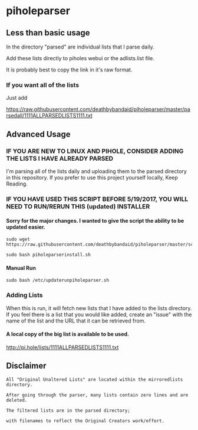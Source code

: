 # piholeparser

## Less than basic usage

In the directory "parsed" are individual lists that I parse daily.

Add these lists directly to piholes webui or the adlists.list file.

It is probably best to copy the link in it's raw format.


### If you want all of the lists

Just add
 
https://raw.githubusercontent.com/deathbybandaid/piholeparser/master/parsedall/1111ALLPARSEDLISTS1111.txt

## Advanced Usage

### IF YOU ARE NEW TO LINUX AND PIHOLE, CONSIDER ADDING THE LISTS I HAVE ALREADY PARSED

I'm parsing all of the lists daily and uploading them to the parsed directory in this repository. If you prefer to use this project yourself locally, Keep Reading.

### IF YOU HAVE USED THIS SCRIPT BEFORE 5/19/2017, YOU WILL NEED TO RUN/RERUN THIS (updated) INSTALLER

#### Sorry for the major changes. I wanted to give the script the ability to be updated easier.

    sudo wget https://raw.githubusercontent.com/deathbybandaid/piholeparser/master/scripts/piholeparserinstall.sh

    sudo bash piholeparserinstall.sh
    

#### Manual Run

    sudo bash /etc/updaterunpiholeparser.sh


### Adding Lists

When this is run, it will fetch new lists that I have added to the lists directory. If you feel there is a list that you would like added, create an "issue" with the name of the list and the URL that it can be retrieved from.

#### A local copy of the big list is available to be used.

http://pi.hole/lists/1111ALLPARSEDLISTS1111.txt


## Disclaimer

    All "Original Unaltered Lists" are located within the mirroredlists directory.

    After going through the parser, many lists contain zero lines and are deleted.

    The filtered lists are in the parsed directory;
    
    with filenames to reflect the Original Creators work/effort.
